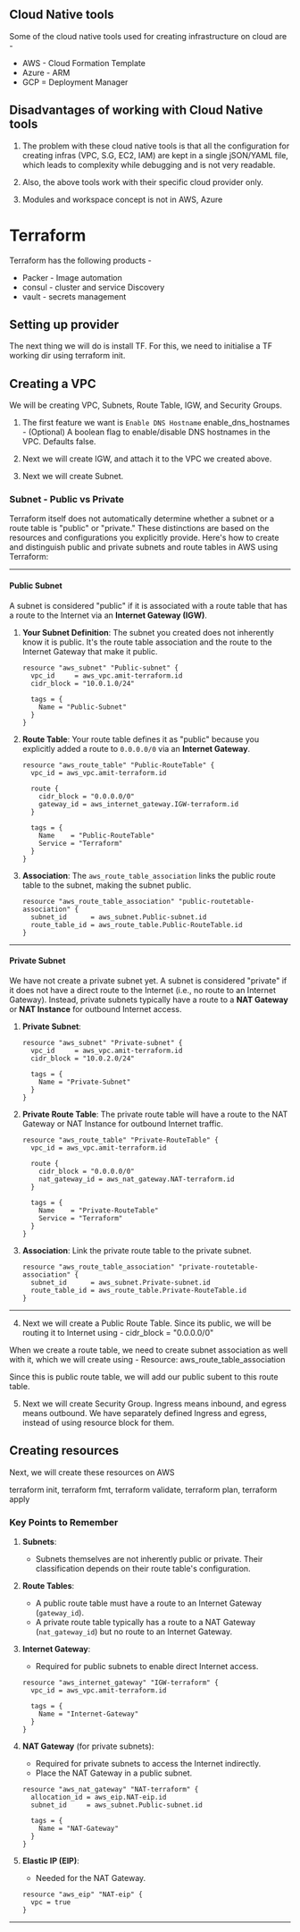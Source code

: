 
## Cloud Native tools

Some of the cloud native tools used for creating infrastructure on cloud are -

- AWS - Cloud Formation Template
- Azure - ARM
- GCP = Deployment Manager

## Disadvantages of working with Cloud Native tools

1. The problem with these cloud native tools is that all the configuration for creating infras (VPC, S.G, EC2, IAM) are kept in a single jSON/YAML file, which leads to complexity while debugging and is not very readable.

2. Also, the above tools work with their specific cloud provider only. 

3. Modules and workspace concept is not in AWS, Azure

# Terraform

Terraform has the following products -

- Packer - Image automation
- consul - cluster and service Discovery
- vault - secrets management


## Setting up provider

The next thing we will do is install TF. For this, we need to initialise a TF working dir using terraform init. 

## Creating a VPC

We will be creating VPC, Subnets, Route Table, IGW, and Security Groups.

1. The first feature we want is `Enable DNS Hostname`
enable_dns_hostnames - (Optional) A boolean flag to enable/disable DNS hostnames in the VPC. Defaults false.

2. Next we will create IGW, and attach it to the VPC we created above.

3. Next we will create Subnet.

### Subnet - Public vs Private

Terraform itself does not automatically determine whether a subnet or a route table is "public" or "private." These distinctions are based on the resources and configurations you explicitly provide. Here's how to create and distinguish public and private subnets and route tables in AWS using Terraform:

---

#### **Public Subnet**
A subnet is considered "public" if it is associated with a route table that has a route to the Internet via an **Internet Gateway (IGW)**.

1. **Your Subnet Definition**:
   The subnet you created does not inherently know it is public. It's the route table association and the route to the Internet Gateway that make it public.

   ```hcl
   resource "aws_subnet" "Public-subnet" {
     vpc_id     = aws_vpc.amit-terraform.id
     cidr_block = "10.0.1.0/24"

     tags = {
       Name = "Public-Subnet"
     }
   }
   ```

2. **Route Table**:
   Your route table defines it as "public" because you explicitly added a route to `0.0.0.0/0` via an **Internet Gateway**.

   ```hcl
   resource "aws_route_table" "Public-RouteTable" {
     vpc_id = aws_vpc.amit-terraform.id

     route {
       cidr_block = "0.0.0.0/0"
       gateway_id = aws_internet_gateway.IGW-terraform.id
     }

     tags = {
       Name    = "Public-RouteTable"
       Service = "Terraform"
     }
   }
   ```

3. **Association**:
   The `aws_route_table_association` links the public route table to the subnet, making the subnet public.

   ```hcl
   resource "aws_route_table_association" "public-routetable-association" {
     subnet_id      = aws_subnet.Public-subnet.id
     route_table_id = aws_route_table.Public-RouteTable.id
   }
   ```

---

#### **Private Subnet**

We have not create a private subnet yet. A subnet is considered "private" if it does not have a direct route to the Internet (i.e., no route to an Internet Gateway). Instead, private subnets typically have a route to a **NAT Gateway** or **NAT Instance** for outbound Internet access.

1. **Private Subnet**:
   ```hcl
   resource "aws_subnet" "Private-subnet" {
     vpc_id     = aws_vpc.amit-terraform.id
     cidr_block = "10.0.2.0/24"

     tags = {
       Name = "Private-Subnet"
     }
   }
   ```

2. **Private Route Table**:
   The private route table will have a route to the NAT Gateway or NAT Instance for outbound Internet traffic.

   ```hcl
   resource "aws_route_table" "Private-RouteTable" {
     vpc_id = aws_vpc.amit-terraform.id

     route {
       cidr_block = "0.0.0.0/0"
       nat_gateway_id = aws_nat_gateway.NAT-terraform.id
     }

     tags = {
       Name    = "Private-RouteTable"
       Service = "Terraform"
     }
   }
   ```

3. **Association**:
   Link the private route table to the private subnet.

   ```hcl
   resource "aws_route_table_association" "private-routetable-association" {
     subnet_id      = aws_subnet.Private-subnet.id
     route_table_id = aws_route_table.Private-RouteTable.id
   }
   ```

---


4. Next we will create a Public Route Table. Since its public, we will be routing it to Internet using - cidr_block = "0.0.0.0/0"

When we create a route table, we need to create subnet association as well with it, which we will create using - Resource: aws_route_table_association

Since this is public route table, we will add our public subent to this route table.


5. Next we will create Security Group. Ingress means inbound, and egress means outbound. We have separately defined Ingress and egress, instead of using resource block for them.

## Creating resources

Next, we will create these resources on AWS

terraform init, terraform fmt, terraform validate, terraform plan, terraform apply


### **Key Points to Remember**

1. **Subnets**:
   - Subnets themselves are not inherently public or private. Their classification depends on their route table's configuration.

2. **Route Tables**:
   - A public route table must have a route to an Internet Gateway (`gateway_id`).
   - A private route table typically has a route to a NAT Gateway (`nat_gateway_id`) but no route to an Internet Gateway.

3. **Internet Gateway**:
   - Required for public subnets to enable direct Internet access.

   ```hcl
   resource "aws_internet_gateway" "IGW-terraform" {
     vpc_id = aws_vpc.amit-terraform.id

     tags = {
       Name = "Internet-Gateway"
     }
   }
   ```

4. **NAT Gateway** (for private subnets):
   - Required for private subnets to access the Internet indirectly.
   - Place the NAT Gateway in a public subnet.

   ```hcl
   resource "aws_nat_gateway" "NAT-terraform" {
     allocation_id = aws_eip.NAT-eip.id
     subnet_id     = aws_subnet.Public-subnet.id

     tags = {
       Name = "NAT-Gateway"
     }
   }
   ```

5. **Elastic IP (EIP)**:
   - Needed for the NAT Gateway.

   ```hcl
   resource "aws_eip" "NAT-eip" {
     vpc = true
   }
   ```

---